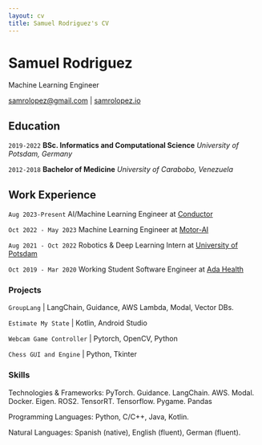```yaml
---
layout: cv
title: Samuel Rodriguez's CV
---
```

# Samuel Rodriguez
Machine Learning Engineer

<div id="webaddress">
<a href="samrolopez@gmail.com">samrolopez@gmail.com</a>
| <a href="https://samrolopez.io">samrolopez.io</a>
</div>

## Education

`2019-2022`
__BSc. Informatics and Computational Science__
*University of Potsdam, Germany*

`2012-2018`
__Bachelor of Medicine__
*University of Carabobo, Venezuela*

## Work Experience

`Aug 2023-Present`
AI/Machine Learning Engineer at [Conductor](https://www.conductor.com/)

`Oct 2022 - May 2023`
Machine Learning Engineer at [Motor-AI](https://motor-ai.com/)

`Aug 2021 - Oct 2022`
Robotics & Deep Learning Intern at [University of Potsdam](https://www.uni-potsdam.de/de/cs-ml/index)

`Oct 2019 - Mar 2020`
Working Student Software Engineer at [Ada Health](https://www.ada.com/)

### Projects

`GroupLang` | LangChain, Guidance, AWS Lambda, Modal, Vector DBs.

`Estimate My State` | Kotlin, Android Studio

`Webcam Game Controller` | Pytorch, OpenCV, Python

`Chess GUI and Engine` | Python, Tkinter

### Skills

Technologies & Frameworks: PyTorch. Guidance. LangChain. AWS. Modal. Docker. Eigen. ROS2. TensorRT. Tensorflow. Pygame. Pandas

Programming Languages: Python, C/C++, Java, Kotlin.

Natural Languages: Spanish (native), English (fluent), German (fluent).





